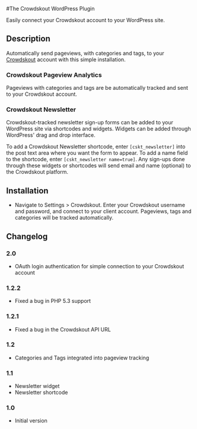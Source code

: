#The Crowdskout WordPress Plugin

Easily connect your Crowdskout account to your WordPress site.

## Description ##

Automatically send pageviews, with categories and tags, to your [Crowdskout](http://crowdskout.com) account with this
 simple installation.

### Crowdskout Pageview Analytics ###
Pageviews with categories and tags are be automatically tracked and sent to your Crowdskout account.

### Crowdskout Newsletter ###
Crowdskout-tracked newsletter sign-up forms can be added to your WordPress site via shortcodes and widgets. Widgets can be added through WordPress' drag and drop interface. 

To add a Crowdskout Newsletter shortcode, enter `[cskt_newsletter]` into the post text area where you want the form to appear.  To add a name field to the shortcode, enter `[cskt_newsletter name=true]`.  Any sign-ups done through these widgets or shortcodes will send email and name (optional) to the Crowdskout platform.

## Installation ##

* Navigate to Settings > Crowdskout. Enter your Crowdskout username and password, and connect to your client account.
  Pageviews, tags and categories will be tracked automatically.

## Changelog ##

### 2.0 ###
* OAuth login authentication for simple connection to your Crowdskout account

### 1.2.2 ###
* Fixed a bug in PHP 5.3 support

### 1.2.1 ###
* Fixed a bug in the Crowdskout API URL

### 1.2 ###
* Categories and Tags integrated into pageview tracking

### 1.1 ###
* Newsletter widget
* Newsletter shortcode

### 1.0 ###
* Initial version
